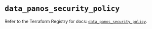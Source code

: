 # `data_panos_security_policy`

Refer to the Terraform Registry for docs: [`data_panos_security_policy`](https://registry.terraform.io/providers/paloaltonetworks/panos/2.0.5/docs/data-sources/security_policy).
